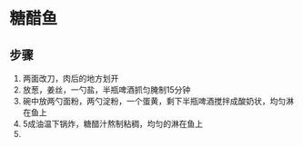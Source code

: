 # 糖醋鱼

## 步骤
1. 两面改刀，肉后的地方划开
2. 放葱，姜丝，一勺盐，半瓶啤酒抓匀腌制15分钟
3. 碗中放两勺面粉，两勺淀粉，一个蛋黄，剩下半瓶啤酒搅拌成酸奶状，均匀淋在鱼上
4. 5成油温下锅炸，糖醋汁熬制粘稠，均匀的淋在鱼上
5. 